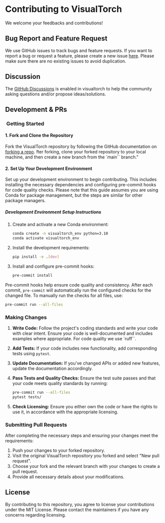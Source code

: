 # Contributing to VisualTorch

We welcome your feedbacks and contributions!

## Bug Report and Feature Request

We use GitHub issues to track bugs and feature requests. If you want to report a bug or request a feature, please create a new issue [here](https://github.com/willyfh/visualtorch/issues). Please make sure there are no existing issues to avoid duplication.

## Discussion

The [GitHub Discussions](https://github.com/willyfh/visualtorch/discussions/) is enabled in visualtorch to help the community asking questions and/or propose ideas/solutions.

## Development & PRs

###  Getting Started

#### 1. Fork and Clone the Repository

Fork the VisualTorch repository by following the GitHub documentation on [forking a repo](https://docs.github.com/en/enterprise-cloud@latest/pull-requests/collaborating-with-pull-requests/working-with-forks/fork-a-repo). fter forking, clone your forked repository to your local machine, and then create a new branch from the `main`` branch."

#### 2. Set Up Your Development Environment

Set up your development environment to begin contributing. This includes installing the necessary dependencies and configuring pre-commit hooks for code quality checks. Please note that this guide assumes you are using Conda for package management, but the steps are similar for other package managers.

##### Development Environment Setup Instructions

1. Create and activate a new Conda environment:

   ```bash
   conda create -n visualtorch_env python=3.10
   conda activate visualtorch_env
   ```

2. Install the development requirements:

   ```bash
   pip install -e .[dev]
   ```

3. Install and configure pre-commit hooks:

   ```bash
   pre-commit install
   ```

Pre-commit hooks help ensure code quality and consistency. After each commit,
`pre-commit` will automatically run the configured checks for the changed file.
To manually run the checks for all files, use:

```bash
pre-commit run --all-files
```

### Making Changes

1. **Write Code:** Follow the project's coding standards and write your code with clear intent. Ensure your code is well-documented and includes examples where appropriate. For code quality we use `ruff``.

2. **Add Tests:** If your code includes new functionality, add corresponding tests using `pytest`.

3. **Update Documentation:** If you've changed APIs or added new features, update the documentation accordingly.

4. **Pass Tests and Quality Checks:** Ensure the test suite passes and that your code meets quality standards by running:

   ```bash
   pre-commit run --all-files
   pytest tests/
   ```

5. **Check Licensing:** Ensure you either own the code or have the rights to use it, in accordance with the appropriate licensing.

### Submitting Pull Requests

After completing the necessary steps and ensuring your changes meet the requirements:

1. Push your changes to your forked repository.
2. Visit the original VisualTorch repository you forked and select "New pull request".
3. Choose your fork and the relevant branch with your changes to create a pull request.
4. Provide all necessary details about your modifications.

## License

By contributing to this repository, you agree to license your contributions under the MIT License. Please contact the maintainers if you have any concerns regarding licensing.
